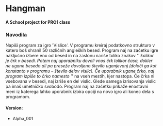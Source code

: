 # Hangman

#### A School project for PRO1 class

### Navodila
  Napiši program za igro 'Vislice'. V programu kreiraj podatkovno strukturo v katero boš shranil 50 različnih angleških besed.
  Program naj na začetku igre naključno izbere eno od besed in na zaslonu nariše toliko znakov '_' kolikor je črk v besedi.
  Potem naj uporabniku dovoli vnos črk tolikor časa, dokler ne ugane besedo ali pa preseže dovoljeno število uganjevanj (določi ga kot konstanto v programu – število delov vislic).
  Če uporabnik ugane črko, naj program izpiše to črko namesto '_' na vseh mestih, kjer nastopa. Če črka ni vsebovana v besedi, naj izriše en del vislic.
  Glede samega izrisovanja vislic pa imaš umetničko svobodo. Program naj na začetku prikaže enostavni meni iz katerega lahko uporabnik izbira opciji na novo igro ali konec dela s programom.

#### Version:
 - Alpha_001